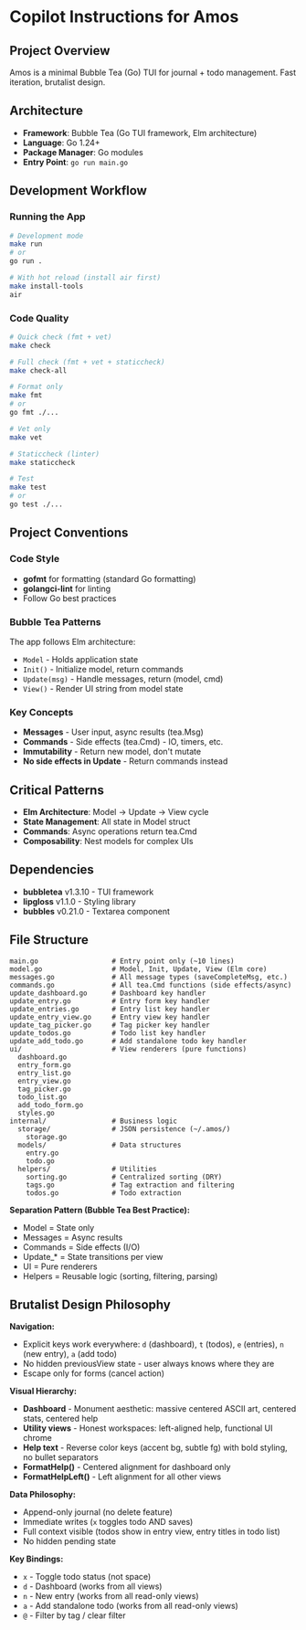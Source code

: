 # Copilot Instructions for Amos

## Project Overview
Amos is a minimal Bubble Tea (Go) TUI for journal + todo management. Fast iteration, brutalist design.

## Architecture
- **Framework**: Bubble Tea (Go TUI framework, Elm architecture)
- **Language**: Go 1.24+
- **Package Manager**: Go modules
- **Entry Point**: `go run main.go`

## Development Workflow

### Running the App
```bash
# Development mode
make run
# or
go run .

# With hot reload (install air first)
make install-tools
air
```

### Code Quality
```bash
# Quick check (fmt + vet)
make check

# Full check (fmt + vet + staticcheck)
make check-all

# Format only
make fmt
# or
go fmt ./...

# Vet only
make vet

# Staticcheck (linter)
make staticcheck

# Test
make test
# or
go test ./...
```

## Project Conventions

### Code Style
- **gofmt** for formatting (standard Go formatting)
- **golangci-lint** for linting
- Follow Go best practices

### Bubble Tea Patterns
The app follows Elm architecture:
- `Model` - Holds application state
- `Init()` - Initialize model, return commands
- `Update(msg)` - Handle messages, return (model, cmd)
- `View()` - Render UI string from model state

### Key Concepts
- **Messages** - User input, async results (tea.Msg)
- **Commands** - Side effects (tea.Cmd) - IO, timers, etc.
- **Immutability** - Return new model, don't mutate
- **No side effects in Update** - Return commands instead

## Critical Patterns
- **Elm Architecture**: Model → Update → View cycle
- **State Management**: All state in Model struct
- **Commands**: Async operations return tea.Cmd
- **Composability**: Nest models for complex UIs

## Dependencies
- **bubbletea** v1.3.10 - TUI framework
- **lipgloss** v1.1.0 - Styling library
- **bubbles** v0.21.0 - Textarea component

## File Structure
```
main.go                  # Entry point only (~10 lines)
model.go                 # Model, Init, Update, View (Elm core)
messages.go              # All message types (saveCompleteMsg, etc.)
commands.go              # All tea.Cmd functions (side effects/async)
update_dashboard.go      # Dashboard key handler
update_entry.go          # Entry form key handler
update_entries.go        # Entry list key handler
update_entry_view.go     # Entry view key handler
update_tag_picker.go     # Tag picker key handler
update_todos.go          # Todo list key handler
update_add_todo.go       # Add standalone todo key handler
ui/                      # View renderers (pure functions)
  dashboard.go
  entry_form.go
  entry_list.go
  entry_view.go
  tag_picker.go
  todo_list.go
  add_todo_form.go
  styles.go
internal/                # Business logic
  storage/               # JSON persistence (~/.amos/)
    storage.go
  models/                # Data structures
    entry.go
    todo.go
  helpers/               # Utilities
    sorting.go           # Centralized sorting (DRY)
    tags.go              # Tag extraction and filtering
    todos.go             # Todo extraction
```

**Separation Pattern (Bubble Tea Best Practice):**
- Model = State only
- Messages = Async results
- Commands = Side effects (I/O)
- Update_* = State transitions per view
- UI = Pure renderers
- Helpers = Reusable logic (sorting, filtering, parsing)

## Brutalist Design Philosophy

**Navigation:**
- Explicit keys work everywhere: `d` (dashboard), `t` (todos), `e` (entries), `n` (new entry), `a` (add todo)
- No hidden previousView state - user always knows where they are
- Escape only for forms (cancel action)

**Visual Hierarchy:**
- **Dashboard** - Monument aesthetic: massive centered ASCII art, centered stats, centered help
- **Utility views** - Honest workspaces: left-aligned help, functional UI chrome
- **Help text** - Reverse color keys (accent bg, subtle fg) with bold styling, no bullet separators
- **FormatHelp()** - Centered alignment for dashboard only
- **FormatHelpLeft()** - Left alignment for all other views

**Data Philosophy:**
- Append-only journal (no delete feature)
- Immediate writes (`x` toggles todo AND saves)
- Full context visible (todos show in entry view, entry titles in todo list)
- No hidden pending state

**Key Bindings:**
- `x` - Toggle todo status (not space)
- `d` - Dashboard (works from all views)
- `n` - New entry (works from all read-only views)
- `a` - Add standalone todo (works from all read-only views)
- `@` - Filter by tag / clear filter